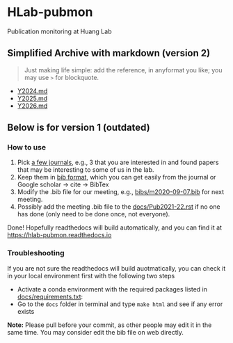 # HLab-pubmon
Publication monitoring at Huang Lab


## Simplified Archive with markdown (version 2)

> Just making life simple: add the reference, in anyformat you like; you may use `>` for blockquote.

* [Y2024.md](Y2024.md)
* [Y2025.md](Y2025.md)
* [Y2026.md](Y2026.md)




## Below is for version 1 (outdated)

### How to use
1. Pick [a few journals](https://hlab-pubmon.readthedocs.io/en/latest/#journal-list), 
   e.g., 3 that you are interested in and found papers that may be interesting 
   to some of us in the lab.
2. Keep them in [bib format](https://en.wikipedia.org/wiki/BibTeX), which you 
   can get easily from the journal or Google scholar -> cite -> BibTex
3. Modify the .bib file for our meeting, e.g., [bibs/m2020-09-07.bib](https://github.com/StatBiomed/HLab-pubmon/tree/master/bibs/m2020-09-07.bib) for next
   meeting.
4. Possibly add the meeting .bib file to the [docs/Pub2021-22.rst](https://github.com/StatBiomed/HLab-pubmon/tree/master/docs/Pub2021-22.rst) if no one has done 
   (only need to be done once, not everyone).

Done! Hopefully readthedocs will build automatically, and you can find it at https://hlab-pubmon.readthedocs.io

### Troubleshooting
If you are not sure the readthedocs will build auotmatically, you can check it in your local environment first with the following two steps
* Activate a conda environment with the required packages listed in 
  [docs/requirements.txt](https://github.com/StatBiomed/HLab-pubmon/blob/master/docs/requirements.txt):
* Go to the ``docs`` folder in terminal and type ``make html`` and see if any error exists


**Note:** Please pull before your commit, as other people may edit it in the same
time. You may consider edit the bib file on web directly.
